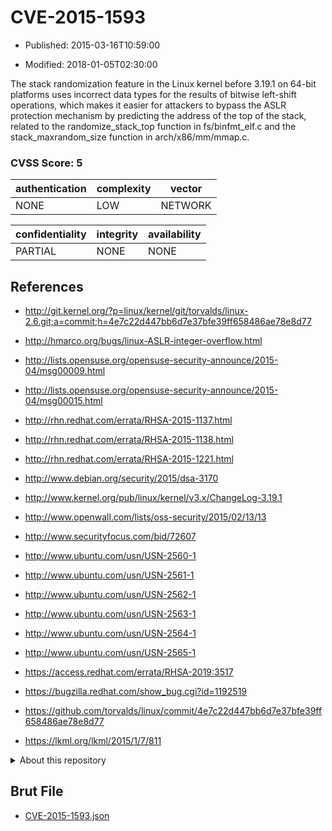 # CVE-2015-1593

- Published: 2015-03-16T10:59:00

- Modified: 2018-01-05T02:30:00

The stack randomization feature in the Linux kernel before 3.19.1 on 64-bit platforms uses incorrect data types for the results of bitwise left-shift operations, which makes it easier for attackers to bypass the ASLR protection mechanism by predicting the address of the top of the stack, related to the randomize_stack_top function in fs/binfmt_elf.c and the stack_maxrandom_size function in arch/x86/mm/mmap.c.

### CVSS Score: **5**

| authentication | complexity | vector |
| --- | --- | --- |
| NONE | LOW | NETWORK |

| confidentiality | integrity | availability |
| --- | --- | --- |
| PARTIAL | NONE | NONE |

## References

* http://git.kernel.org/?p=linux/kernel/git/torvalds/linux-2.6.git;a=commit;h=4e7c22d447bb6d7e37bfe39ff658486ae78e8d77

* http://hmarco.org/bugs/linux-ASLR-integer-overflow.html

* http://lists.opensuse.org/opensuse-security-announce/2015-04/msg00009.html

* http://lists.opensuse.org/opensuse-security-announce/2015-04/msg00015.html

* http://rhn.redhat.com/errata/RHSA-2015-1137.html

* http://rhn.redhat.com/errata/RHSA-2015-1138.html

* http://rhn.redhat.com/errata/RHSA-2015-1221.html

* http://www.debian.org/security/2015/dsa-3170

* http://www.kernel.org/pub/linux/kernel/v3.x/ChangeLog-3.19.1

* http://www.openwall.com/lists/oss-security/2015/02/13/13

* http://www.securityfocus.com/bid/72607

* http://www.ubuntu.com/usn/USN-2560-1

* http://www.ubuntu.com/usn/USN-2561-1

* http://www.ubuntu.com/usn/USN-2562-1

* http://www.ubuntu.com/usn/USN-2563-1

* http://www.ubuntu.com/usn/USN-2564-1

* http://www.ubuntu.com/usn/USN-2565-1

* https://access.redhat.com/errata/RHSA-2019:3517

* https://bugzilla.redhat.com/show_bug.cgi?id=1192519

* https://github.com/torvalds/linux/commit/4e7c22d447bb6d7e37bfe39ff658486ae78e8d77

* https://lkml.org/lkml/2015/1/7/811

<details>
<summary>About this repository</summary> 

  This repository is part of the project [Live Hack CVE](https://github.com/Live-Hack-CVE). Main website can be found [www.live-hack.org](https://www.live-hack.org) 
  
  Made by [Sn0wAlice](https://github.com/Sn0wAlice) for the people that care about security and need to have a feed of the latest CVEs. Hope you enjoy it, don't forget to star the repo and follow me on [Twitter](https://twitter.com/Sn0wAlice) and [Github](https://github.com/Sn0wAlice). And that is my [personnal website](https://www.alice-snow.me/)

  - [Home Page](https://github.com/Live-Hack-CVE)
  - [Framework](https://github.com/Live-Hack-CVE/cve-framework)
  - [CVE database](https://github.com/Live-Hack-CVE/full_database)
  - [Changelog](https://github.com/Live-Hack-CVE/Changelog)
</details>

## Brut File

* [CVE-2015-1593.json](https://raw.githubusercontent.com/Live-Hack-CVE/full_database/main/cves/2015/CVE-2015-1593.json)

